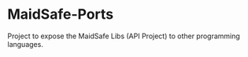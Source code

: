 MaidSafe-Ports
==========

Project to expose the MaidSafe Libs (API Project) to other programming languages.
